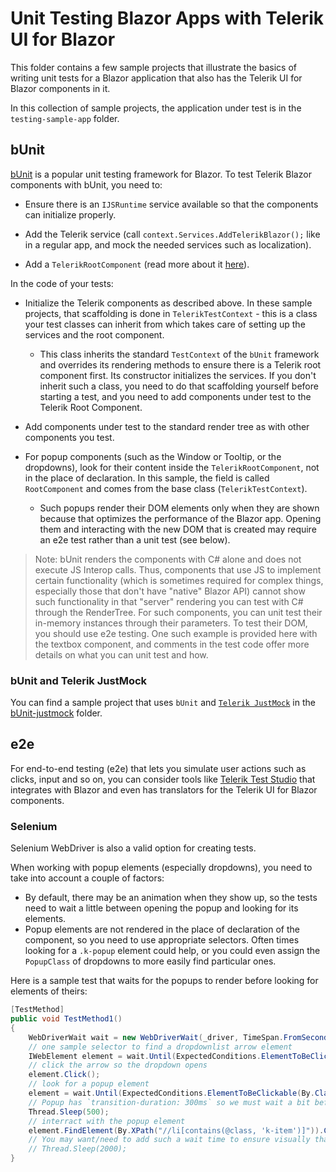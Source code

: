 # Unit Testing Blazor Apps with Telerik UI for Blazor

This folder contains a few sample projects that illustrate the basics of writing unit tests for a Blazor application that also has the Telerik UI for Blazor components in it.

In this collection of sample projects, the application under test is in the `testing-sample-app` folder.

## bUnit

<a href="https://bunit.egilhansen.com" target="_blank">bUnit</a> is a popular unit testing framework for Blazor. To test Telerik Blazor components with bUnit, you need to:

* Ensure there is an `IJSRuntime` service available so that the components can initialize properly.

* Add the Telerik service (call `context.Services.AddTelerikBlazor();` like in a regular app, and mock the needed services such as localization).

* Add a `TelerikRootComponent` (read more about it <a href="https://docs.telerik.com/blazor-ui/getting-started/what-you-need#project-configuration" target="_blank">here</a>).

In the code of your tests:

* Initialize the Telerik components as described above. In these sample projects, that scaffolding is done in `TelerikTestContext` - this is a class your test classes can inherit from which takes care of setting up the services and the root component.

    * This class inherits the standard `TestContext` of the `bUnit` framework and overrides its rendering methods to ensure there is a Telerik root component first. Its constructor initializes the services. If you don't inherit such a class, you need  to do that scaffolding yourself before starting a test, and you need to add components under test to the Telerik Root Component.

* Add components under test to the standard render tree as with other components you test.

* For popup components (such as the Window or Tooltip, or the dropdowns), look for their content inside the `TelerikRootComponent`, not in the place of declaration. In this sample, the field is called `RootComponent` and comes from the base class (`TelerikTestContext`).

    * Such popups render their DOM elements only when they are shown because that optimizes the performance of the Blazor app. Opening them and interacting with the new DOM that is created may require an e2e test rather than a unit test (see below).

>Note: bUnit renders the components with C# alone and does not execute JS Interop calls. Thus, components that use JS to implement certain functionality (which is sometimes required for complex things, especially those that don't have "native" Blazor API) cannot show such functionality in that "server" rendering you can test with C# through the RenderTree. For such components, you can unit test their in-memory instances through their parameters. To test their DOM, you should use e2e testing. One such example is provided here with the textbox component, and comments in the test code offer more details on what you can unit test and how.

### bUnit and Telerik JustMock

You can find a sample project that uses `bUnit` and <a href="https://www.telerik.com/products/mocking.aspx" target="_blank">`Telerik JustMock`</a> in the [bUnit-justmock](bUnit-justmock) folder.


## e2e

For end-to-end testing (e2e) that lets you simulate user actions such as clicks, input and so on, you can consider tools like <a href="https://docs.telerik.com/blazor-ui/integrations/e2e-testing-with-test-studio">Telerik Test Studio</a> that integrates with Blazor and even has translators for the Telerik UI for Blazor components.

### Selenium

Selenium WebDriver is also a valid option for creating tests.

When working with popup elements (especially dropdowns), you need to take into account a couple of factors:

* By default, there may be an animation when they show up, so the tests need to wait a little between opening the popup and looking for its elements.
* Popup elements are not rendered in the place of declaration of the component, so you need to use appropriate selectors. Often times looking for a `.k-popup` element could help, or you could even assign the `PopupClass` of dropdowns to more easily find particular ones.

Here is a sample test that waits for the popups to render before looking for elements of theirs:

```cs
[TestMethod]
public void TestMethod1()
{
    WebDriverWait wait = new WebDriverWait(_driver, TimeSpan.FromSeconds(2));
    // one sample selector to find a dropdownlist arrow element
    IWebElement element = wait.Until(ExpectedConditions.ElementToBeClickable(By.CssSelector("#Id > span > span.k-select > span")));
    // click the arrow so the dropdown opens
    element.Click();
    // look for a popup element
    element = wait.Until(ExpectedConditions.ElementToBeClickable(By.ClassName("k-popup")));
    // Popup has `transition-duration: 300ms` so we must wait a bit before we can interact
    Thread.Sleep(500);
    // interract with the popup element
    element.FindElement(By.XPath("//li[contains(@class, 'k-item')]")).Click();
    // You may want/need to add such a wait time to ensure visually that the item is selected
    // Thread.Sleep(2000);
}
```
